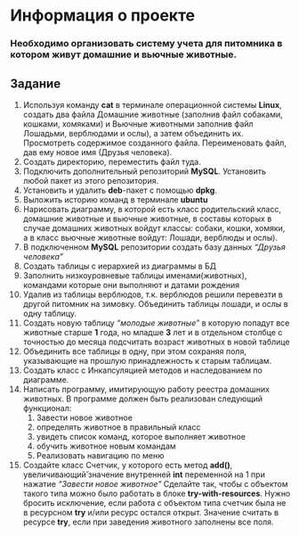 # Информация о проекте
### Необходимо организовать систему учета для питомника в котором живут домашние и вьючные животные.
## Задание
1. Используя команду **cat** в терминале операционной системы **Linux**, создать
   два файла Домашние животные (заполнив файл собаками, кошками,
   хомяками) и Вьючные животными заполнив файл Лошадьми, верблюдами и
   ослы), а затем объединить их. Просмотреть содержимое созданного файла.
   Переименовать файл, дав ему новое имя (Друзья человека).
2. Создать директорию, переместить файл туда.
3. Подключить дополнительный репозиторий **MySQL**. Установить любой пакет
   из этого репозитория.
4. Установить и удалить **deb**-пакет с помощью **dpkg**.
5. Выложить историю команд в терминале **ubuntu**
6. Нарисовать диаграмму, в которой есть класс родительский класс, домашние
   животные и вьючные животные, в составы которых в случае домашних
   животных войдут классы: собаки, кошки, хомяки, а в класс вьючные животные
   войдут: Лошади, верблюды и ослы).
7. В подключенном **MySQL** репозитории создать базу данных *“Друзья
   человека”*
8. Создать таблицы с иерархией из диаграммы в БД
9. Заполнить низкоуровневые таблицы именами(животных), командами
   которые они выполняют и датами рождения
10. Удалив из таблицы верблюдов, т.к. верблюдов решили перевезти в другой
    питомник на зимовку. Объединить таблицы лошади, и ослы в одну таблицу.
11. Создать новую таблицу *“молодые животные”* в которую попадут все
    животные старше **1** года, но младше **3** лет и в отдельном столбце с точностью
    до месяца подсчитать возраст животных в новой таблице
12. Объединить все таблицы в одну, при этом сохраняя поля, указывающие на
    прошлую принадлежность к старым таблицам.
13. Создать класс с Инкапсуляцией методов и наследованием по диаграмме.
14. Написать программу, имитирующую работу реестра домашних животных.
    В программе должен быть реализован следующий функционал:
    1. Завести новое животное
    2. определять животное в правильный класс
    3. увидеть список команд, которое выполняет животное
    4. обучить животное новым командам
    5. Реализовать навигацию по меню
15. Создайте класс Счетчик, у которого есть метод **add()**, увеличивающий̆
    значение внутренней **int** переменной на 1 при нажатие *“Завести новое
    животное”* Сделайте так, чтобы с объектом такого типа можно было работать в
    блоке **try-with-resources**. Нужно бросить исключение, если работа с объектом
    типа счетчик была не в ресурсном **try** и/или ресурс остался открыт. Значение
    считать в ресурсе **try**, если при заведения животного заполнены все поля.